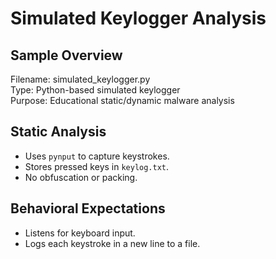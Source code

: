 # Simulated Keylogger Analysis

## Sample Overview
Filename: simulated_keylogger.py  
Type: Python-based simulated keylogger  
Purpose: Educational static/dynamic malware analysis

## Static Analysis
- Uses `pynput` to capture keystrokes.
- Stores pressed keys in `keylog.txt`.
- No obfuscation or packing.

## Behavioral Expectations
- Listens for keyboard input.
- Logs each keystroke in a new line to a file.

